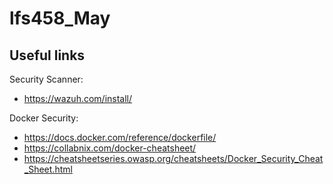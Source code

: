 # lfs458_May

## Useful links

Security Scanner:
- https://wazuh.com/install/

Docker Security:
- https://docs.docker.com/reference/dockerfile/
- https://collabnix.com/docker-cheatsheet/
- https://cheatsheetseries.owasp.org/cheatsheets/Docker_Security_Cheat_Sheet.html


